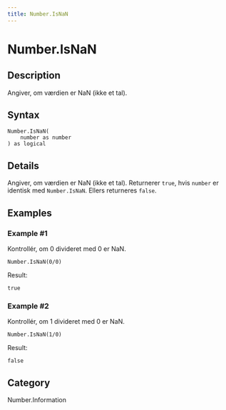 ```yaml
---
title: Number.IsNaN
---
```


# Number.IsNaN


## Description

Angiver, om værdien er NaN (ikke et tal).


## Syntax

```powerquery
Number.IsNaN(
    number as number
) as logical
```


## Details

Angiver, om værdien er NaN (ikke et tal). Returnerer <code>true</code>, hvis <code>number</code> er identisk med <code>Number.IsNaN</code>. Ellers returneres <code>false</code>.


## Examples

### Example #1 
Kontrollér, om 0 divideret med 0 er NaN.
```powerquery
Number.IsNaN(0/0)
```

Result: 
```powerquery
true
```


### Example #2 
Kontrollér, om 1 divideret med 0 er NaN.
```powerquery
Number.IsNaN(1/0)
```

Result: 
```powerquery
false
```




## Category
Number.Information
